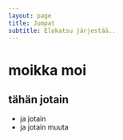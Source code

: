 ```yaml
---
layout: page
title: Jumpat
subtitle: Elokatsu järjestää..
---
```

# moikka moi

## tähän jotain
- ja jotain
- ja jotain muuta
